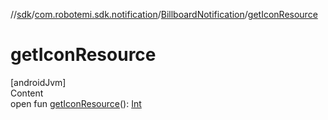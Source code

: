 //[sdk](../../../index.md)/[com.robotemi.sdk.notification](../index.md)/[BillboardNotification](index.md)/[getIconResource](get-icon-resource.md)



# getIconResource  
[androidJvm]  
Content  
open fun [getIconResource](get-icon-resource.md)(): [Int](https://kotlinlang.org/api/latest/jvm/stdlib/kotlin/-int/index.html)  



